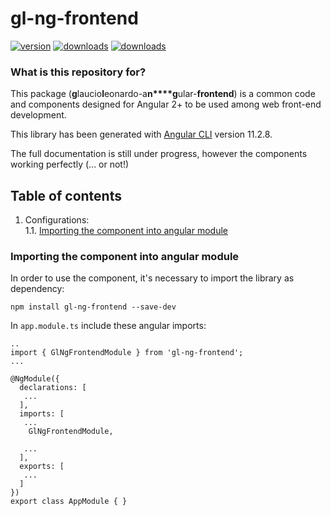 # gl-ng-frontend
[![version](https://img.shields.io/npm/v/gl-ng-frontend)](https://www.npmjs.com/package/gl-ng-frontend)
[![downloads](https://img.shields.io/npm/types/gl-ng-frontend)](https://www.npmjs.com/package/gl-ng-frontend)
[![downloads](https://img.shields.io/npm/dw/gl-ng-frontend)](https://www.npmjs.com/package/gl-ng-frontend)

### What is this repository for? ###
This package (**g**laucio**l**eonardo-a**n****g**ular-**frontend**) is a common code and components designed for Angular 2+ to be used among web front-end development.<br>
 
This library has been generated with [Angular CLI](https://github.com/angular/angular-cli) version 11.2.8.

The full documentation is still under progress, however the components working perfectly (... or not!)

## Table of contents ##
1. Configurations:<br>
   1.1. [ Importing the component into angular module ](#importing-component)<br>


<a name="importing-component"></a>
### Importing the component into angular module ###
In order to use the component, it's necessary to import the library as dependency:

`npm install gl-ng-frontend --save-dev`


In `app.module.ts` include these angular imports:

```
..
import { GlNgFrontendModule } from 'gl-ng-frontend';
...

@NgModule({
  declarations: [
   ...
  ],
  imports: [
   ...
    GlNgFrontendModule,

   ...
  ],
  exports: [
   ...
  ]
})
export class AppModule { }
```
